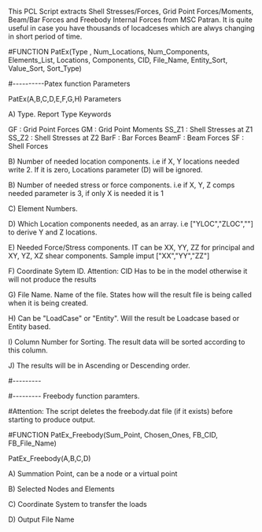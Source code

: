 This PCL Script extracts Shell Stresses/Forces, Grid Point Forces/Moments, Beam/Bar Forces and Freebody Internal Forces from MSC Patran. It is quite useful in case you have thousands of locadceses which are alwys changing in short period of time. 


#FUNCTION PatEx(Type , Num_Locations, Num_Components, Elements_List, Locations, Components, CID, File_Name, Entity_Sort, Value_Sort, Sort_Type)

#----------Patex function Parameters

PatEx(A,B,C,D,E,F,G,H) Parameters

A) Type. Report Type Keywords

GF : Grid Point Forces
GM : Grid Point Moments
SS_Z1 : Shell Stresses at Z1
SS_Z2 : Shell Stresses at Z2
BarF : Bar Forces
BeamF : Beam Forces
SF : Shell Forces

B) Number of needed location components. i.e if X, Y locations needed write 2. If it is zero, Locations parameter (D) will be ignored. 

B) Number of needed stress or force components. i.e if X, Y, Z comps needed parameter is 3, if only X is needed it is 1

C) Element Numbers.

D) Which Location components needed, as an array. i.e ["YLOC","ZLOC",""] to derive Y and Z locations. 

E) Needed Force/Stress components. IT can be XX, YY, ZZ for principal and XY, YZ, XZ shear components. Sample imput ["XX","YY","ZZ"]

F) Coordinate Sytem ID. Attention: CID Has to be in the model otherwise it will not produce the results

G) File Name. Name of the file. States how will the result file is being called when it is being created. 

H) Can be "LoadCase" or "Entity". Will the result be Loadcase based or Entity based. 

I) Column Number for Sorting. The result data will be sorted according to this column. 

J) The results will be in Ascending or Descending order. 


#---------



#---------
Freebody function paramters. 

#Attention: The script deletes the freebody.dat file (if it exists) before starting to produce output. 

#FUNCTION PatEx_Freebody(Sum_Point, Chosen_Ones, FB_CID, FB_File_Name)

PatEx_Freebody(A,B,C,D)

A) Summation Point, can be a node or a virtual point

B) Selected Nodes and Elements

C) Coordinate System to transfer the loads

D) Output File Name
